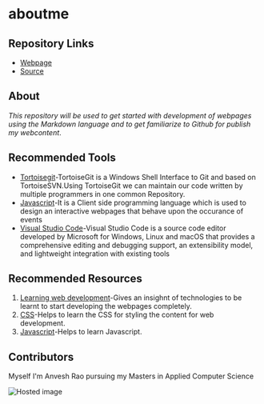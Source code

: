 # aboutme

## Repository Links
- [Webpage](https://anveshrokanlawar.github.io/aboutme/)
- [Source](https://github.com/anveshrokanlawar/aboutme/blob/master/README.md)

## About
*This repository will be used to get started with development of webpages using the Markdown language and to get familiarize to Github for publish my webcontent*.

## Recommended Tools
- [Tortoisegit](https://tortoisegit.org/)-TortoiseGit is a Windows Shell Interface to Git and based on TortoiseSVN.Using TortoiseGit we can maintain our code written by multiple programmers in one common Repository.
- [Javascript](https://www.javascript.com/)-It is a Client side programming language which is used to design an interactive webpages that behave upon the occurance of events
- [Visual Studio Code](https://code.visualstudio.com/)-Visual Studio Code is a source code editor developed by Microsoft for Windows, Linux and macOS that provides a comprehensive editing and debugging support, an extensibility model, and lightweight integration with existing tools

## Recommended Resources
1. [Learning web development](https://github.com/bmorelli25/Become-A-Full-Stack-Web-Developer)-Gives an insighnt of technologies to be learnt to start developing the webpages completely.
2. [CSS](https://www.csstutorial.net/)-Helps to learn the CSS for styling the content for web development.
3. [Javascript](https://developer.mozilla.org/en-US/docs/Web/JavaScript)-Helps to learn Javascript.

## Contributors
Myself I'm Anvesh Rao pursuing my Masters in Applied Computer Science

![Hosted image](https://thenypost.files.wordpress.com/2018/10/shutterstock_664621408.jpg?quality=90&strip=all&w=618&h=410&crop=1 "Football")
